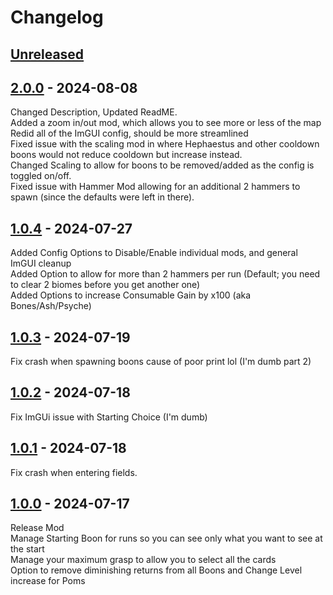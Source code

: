 # Changelog

## [Unreleased]

## [2.0.0] - 2024-08-08

Changed Description, Updated ReadME. <br>
Added a zoom in/out mod, which allows you to see more or less of the map <br>
Redid all of the ImGUI config, should be more streamlined <br> 
Fixed issue with the scaling mod in where Hephaestus and other cooldown boons would not reduce cooldown but increase instead. <br>
Changed Scaling to allow for boons to be removed/added as the config is toggled on/off.<br>
Fixed issue with Hammer Mod allowing for an additional 2 hammers to spawn (since the defaults were left in there).

## [1.0.4] - 2024-07-27

Added Config Options to Disable/Enable individual mods, and general ImGUI cleanup <br>
Added Option to allow for more than 2 hammers per run (Default; you need to clear 2 biomes before you get another one)<br>
Added Options to increase Consumable Gain by x100 (aka Bones/Ash/Psyche)

## [1.0.3] - 2024-07-19

Fix crash when spawning boons cause of poor print lol (I'm dumb part 2)

## [1.0.2] - 2024-07-18

Fix ImGUi issue with Starting Choice (I'm dumb)

## [1.0.1] - 2024-07-18

Fix crash when entering fields.<br>

## [1.0.0] - 2024-07-17

Release Mod<br>
Manage Starting Boon for runs so you can see only what you want to see at the start<br>
Manage your maximum grasp to allow you to select all the cards<br>
Option to remove diminishing returns from all Boons and Change Level increase for Poms

[unreleased]: https://github.com/zanncdwbl/zannc-Generalist/compare/2.0.0...HEAD
[2.0.0]: https://github.com/zanncdwbl/zannc-Generalist/compare/1.0.4...2.0.0
[1.0.4]: https://github.com/zanncdwbl/zannc-Generalist/compare/1.0.3...1.0.4
[1.0.3]: https://github.com/zanncdwbl/zannc-Generalist/compare/1.0.2...1.0.3
[1.0.2]: https://github.com/zanncdwbl/zannc-Generalist/compare/1.0.1...1.0.2
[1.0.1]: https://github.com/zanncdwbl/zannc-Generalist/compare/1.0.0...1.0.1
[1.0.0]: https://github.com/zanncdwbl/zannc-Generalist/compare/6c9b83379eee4cde1ee66f1f5c46a82f3c700e59...1.0.0
